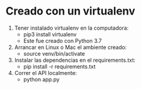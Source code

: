 # Creado con un virtualenv

1. Tener instalado virtualenv en la computadora:
    - pip3 install virtualenv
    - Este fue creado con Python 3.7
2. Arrancar en Linux o Mac el ambiente creado:
    - source venv/bin/activate
3. Instalar las dependencias en el requirements.txt:
    - pip install -r requirements.txt
4. Correr el API localmente:
    - python app.py